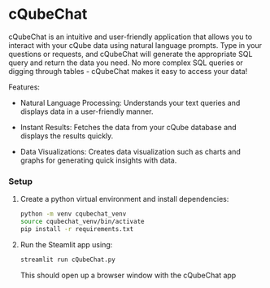 # cQubeChat
cQubeChat is an intuitive and user-friendly application that allows you to interact with your cQube data using natural language prompts. Type in your questions or requests, and cQubeChat will generate the appropriate SQL query and return the data you need. No more complex SQL queries or digging through tables - cQubeChat makes it easy to access your data!

Features:

- Natural Language Processing: Understands your text queries and displays data in a user-friendly manner.

- Instant Results: Fetches the data from your cQube database and displays the results quickly.

- Data Visualizations: Creates data visualization such as charts and graphs for generating quick insights with data.

### Setup

1. Create a python virtual environment and install dependencies:
    ```bash
    python -m venv cqubechat_venv
    source cqubechat_venv/bin/activate
    pip install -r requirements.txt
    ```
2. Run the Steamlit app using:
    ```bash
    streamlit run cQubeChat.py
    ```

    This should open up a browser window with the cQubeChat app